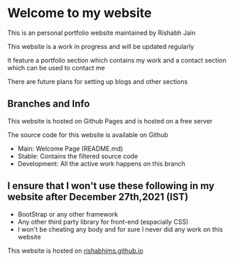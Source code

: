 <h1>Welcome to my website</h1>
<p>This is an personal portfolio website maintained by Rishabh Jain</p>
<p>This website is a work in progress and will be updated regularly</p>
<p>It feature a portfolio section which contains my work and a contact section which can be used to contact me</p>
<p>There are future plans for setting up blogs and other sections</p>
<div>
<h2>Branches and Info</h2>
<p>This website is hosted on Github Pages and is hosted on a free server</p>
<p>The source code for this website is available on Github</p>
<ul>
<li>Main: Welcome Page (README.md)</li>
<li>Stable: Contains the filtered source code</li>
<li>Development: All the active work happens on this branch</li>
</ul>
<h2>I ensure that I won't use these following in my website after December 27th,2021 (IST)</h2>
<ul>
<li>BootStrap or any other framework</li>
<li>Any other third party library for front-end (espacially CSS)</li>
<li>I won't be cheating any body and for sure I never did any work on this website</li>
</ul>

<span>This website is hosted on <a href="https://rishabhjms.github.io/ ">rishabhjms.github.io</a></span>
</div>
